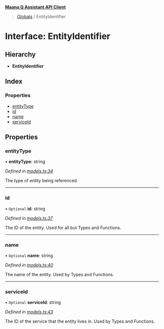 **[Maana Q Assistant API Client](../README.md)**

> [Globals](../README.md) / EntityIdentifier

# Interface: EntityIdentifier

## Hierarchy

* **EntityIdentifier**

## Index

### Properties

* [entityType](entityidentifier.md#entitytype)
* [id](entityidentifier.md#id)
* [name](entityidentifier.md#name)
* [serviceId](entityidentifier.md#serviceid)

## Properties

### entityType

•  **entityType**: string

*Defined in [models.ts:34](https://github.com/maana-io/q-assistant-client/blob/develop/src/models.ts#L34)*

The type of entity being referenced.

___

### id

• `Optional` **id**: string

*Defined in [models.ts:37](https://github.com/maana-io/q-assistant-client/blob/develop/src/models.ts#L37)*

The ID of the entity. Used for all but Types and Functions.

___

### name

• `Optional` **name**: string

*Defined in [models.ts:40](https://github.com/maana-io/q-assistant-client/blob/develop/src/models.ts#L40)*

The name of the entity. Used by Types and Functions.

___

### serviceId

• `Optional` **serviceId**: string

*Defined in [models.ts:43](https://github.com/maana-io/q-assistant-client/blob/develop/src/models.ts#L43)*

The ID of the service that the entity lives in.  Used by Types and Functions.

